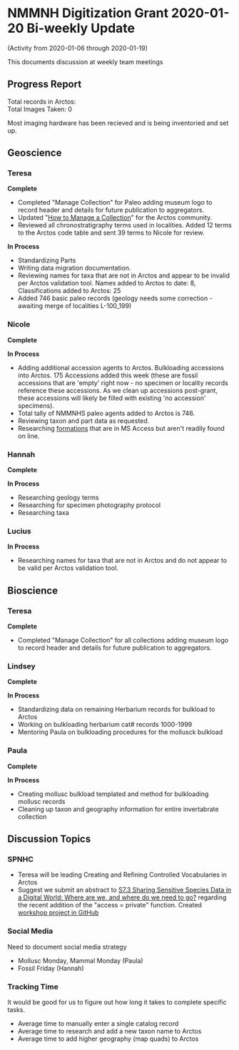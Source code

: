 # NMMNH Digitization Grant 2020-01-20 Bi-weekly Update
(Activity from 2020-01-06 through 2020-01-19)

This documents discussion at weekly team meetings

## Progress Report

Total records in Arctos:  
Total Images Taken: 0

Most imaging hardware has been recieved and is being inventoried and set up.

## Geoscience
### Teresa
**Complete**
 - Completed "Manage Collection" for Paleo adding museum logo to record header and details for future publication to aggregators.
 - Updated "[How to Manage a Collection](http://handbook.arctosdb.org/how_to/How-to-Manage-a-Collection-in-Arctos.html)" for the Arctos community.
 - Reviewed all chronostratigraphy terms used in localities. Added 12 terms to the Arctos code table and sent 39 terms to Nicole for review.
 
**In Process**
 - Standardizing Parts
 - Writing data migration documentation.
 - Reviewing names for taxa that are not in Arctos and appear to be invalid per Arctos validation tool. Names added to Arctos to date: 8, Classifications added to Arctos: 25
  - Added 746 basic paleo records (geology needs some correction - awaiting merge of localities L-100_199)
 
### Nicole
**Complete**

 
 **In Process**
 - Adding additional accession agents to Arctos. Bulkloading accessions into Arctos. 175 Accessions added this week (these are fossil accessions that are 'empty' right now - no specimen or locality records reference these accessions. As we clean up accessions post-grant, these accessions will likely be filled with existing 'no accession' specimens).
 - Total tally of NMMNHS paleo agents added to Arctos is 746.
 - Reviewing taxon and part data as requested.
 - Researching [formations](https://github.com/ArctosDB/data-migration/issues/175#issuecomment-567642337) that are in MS Access but aren't readily found on line.

### Hannah
**Complete**
 

**In Process**
 - Researching geology terms
 - Researching for specimen photography protocol
 - Researching taxa
 
### Lucius
**In Process**
  - Researching names for taxa that are not in Arctos and do not appear to be valid per Arctos validation tool.
 
## Bioscience
### Teresa
**Complete**
 - Completed "Manage Collection" for all collections adding museum logo to record header and details for future publication to aggregators. 
 
### Lindsey
**Complete**


**In Process**
 - Standardizing data on remaining Herbarium records for bulkload to Arctos
 - Working on bulkloading herbarium cat# records 1000-1999
 - Mentoring Paula on bulkloading procedures for the mollusck bulkload
 
### Paula
 **Complete**
 
 
 **In Process**
 - Creating mollusc bulkload templated and method for bulkloading mollusc records
 - Cleaning up taxon and geography information for entire invertabrate collection
 
## Discussion Topics

### SPNHC
 - Teresa will be leading Creating and Refining Controlled Vocabularies in Arctos
 - Suggest we submit an abstract to <a href="http://www.spnhc-icomnathist2020.com/s7-3sharing-sensitive-species-data-in-a-digital-world-where-are-we-and-where-do-we-need-to-go/">S7.3 Sharing Sensitive Species Data in a Digital World: Where are we, and where do we need to go?</a> regarding the recent addition of the "access = private" function. Created [workshop project in GitHub](https://github.com/ArctosDB/SPNHC/projects/5)

### Social Media
Need to document social media strategy
 - Mollusc Monday, Mammal Monday (Paula)
 - Fossil Friday (Hannah)
 
### Tracking Time
It would be good for us to figure out how long it takes to complete specific tasks.
 - Average time to manually enter a single catalog record
 - Average time to research and add a new taxon name to Arctos
 - Average time to add higher geography (map quads) to Arctos
